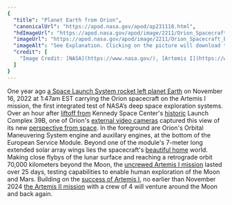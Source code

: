 ```yaml
---
{
  "title": "Planet Earth from Orion",
  "canonicalUrl": "https://apod.nasa.gov/apod/ap231118.html",
  "hdImageUrl": "https://apod.nasa.gov/apod/image/2211/Orion_Spacecraft_Earth_Views_20221116-medium.jpg",
  "imageUrl": "https://apod.nasa.gov/apod/image/2211/Orion_Spacecraft_Earth_Views_20221116-1067.jpg",
  "imageAlt": "See Explanation. Clicking on the picture will download the highest resolution version available.",
  "credit": [
    "Image Credit: [NASA](https://www.nasa.gov/), [Artemis I](https://www.nasa.gov/mission/artemis-i)"
  ]
}
---
```


One year ago [a Space Launch System rocket left planet Earth](https://www.nasa.gov/press-release/liftoff-nasa-s-artemis-i-mega-rocket-launches-orion-to-moon) on November 16, 2022 at 1:47am EST carrying the Orion spacecraft on the Artemis I mission, the first integrated test of NASA’s deep space exploration systems. Over an hour after [liftoff from](https://www.flickr.com/photos/nasahqphoto/sets/72177720297400430/) Kennedy Space Center's [historic](https://www.nasa.gov/feature/55-years-ago-apollo-4-the-first-flight-of-the-saturn-v) Launch Complex 39B, one of Orion's [external video cameras](https://www.nasa.gov/feature/nasa-s-artemis-i-cameras-to-offer-new-views-of-orion-earth-moon) captured this view of its new [perspective from space](https://www.flickr.com/photos/nasa2explore/albums/72177720303788800). In the foreground are Orion's Orbital Maneuvering System engine and auxillary engines, at the bottom of the European Service Module. Beyond one of the module's 7-meter long extended solar array wings lies the spacecraft's [beautiful home](https://earthobservatory.nasa.gov/) world. Making close flybys of the lunar surface and reaching a retrograde orbit 70,000 kilometers beyond the Moon, the [uncrewed Artemis I mission](https://www.nasa.gov/mission/artemis-i/) lasted over 25 days, testing capabilities to enable human exploration of the Moon and Mars. Building on the [success of Artemis I](https://moon.nasa.gov/resources/530/nasas-artemis-i-moon-mission-launch-to-splashdown-highlights/), no earlier than November 2024 [the Artemis II mission](https://www.nasa.gov/mission/artemis-ii/) with a crew of 4 will venture around the Moon and back again.
